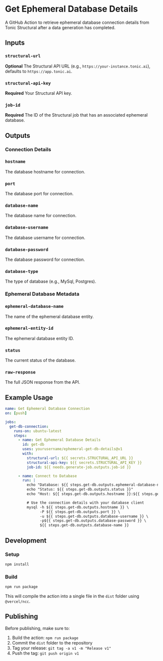# Get Ephemeral Database Details

A GitHub Action to retrieve ephemeral database connection details from Tonic Structural after a data generation has completed.

## Inputs

### `structural-url`
**Optional** The Structural API URL (e.g., `https://your-instance.tonic.ai`), defaults to `https://app.tonic.ai`.

### `structural-api-key`
**Required** Your Structural API key.

### `job-id`
**Required** The ID of the Structural job that has an associated ephemeral database.

## Outputs

### Connection Details

### `hostname`
The database hostname for connection.

### `port`
The database port for connection.

### `database-name`
The database name for connection.

### `database-username`
The database username for connection.

### `database-password`
The database password for connection.

### `database-type`
The type of database (e.g., MySql, Postgres).

### Ephemeral Database Metadata

### `ephemeral-database-name`
The name of the ephemeral database entity.

### `ephemeral-entity-id`
The ephemeral database entity ID.

### `status`
The current status of the database.

### `raw-response`
The full JSON response from the API.

## Example Usage

```yaml
name: Get Ephemeral Database Connection
on: [push]

jobs:
  get-db-connection:
    runs-on: ubuntu-latest
    steps:
      - name: Get Ephemeral Database Details
        id: get-db
        uses: yourusername/ephemeral-get-db-details@v1
        with:
          structural-url: ${{ secrets.STRUCTURAL_API_URL }}
          structural-api-key: ${{ secrets.STRUCTURAL_API_KEY }}
          job-id: ${{ needs.generate-job.outputs.job-id }}

      - name: Connect to Database
        run: |
          echo "Database: ${{ steps.get-db.outputs.ephemeral-database-name }}"
          echo "Status: ${{ steps.get-db.outputs.status }}"
          echo "Host: ${{ steps.get-db.outputs.hostname }}:${{ steps.get-db.outputs.port }}"

          # Use the connection details with your database client
          mysql -h ${{ steps.get-db.outputs.hostname }} \
                -P ${{ steps.get-db.outputs.port }} \
                -u ${{ steps.get-db.outputs.database-username }} \
                -p${{ steps.get-db.outputs.database-password }} \
                ${{ steps.get-db.outputs.database-name }}
```

## Development

### Setup
```bash
npm install
```

### Build
```bash
npm run package
```

This will compile the action into a single file in the `dist` folder using `@vercel/ncc`.

## Publishing

Before publishing, make sure to:
1. Build the action: `npm run package`
2. Commit the `dist` folder to the repository
3. Tag your release: `git tag -a v1 -m "Release v1"`
4. Push the tag: `git push origin v1`